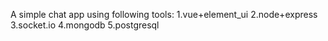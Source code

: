 A simple chat app using following tools:
1.vue+element_ui
2.node+express
3.socket.io
4.mongodb
5.postgresql
